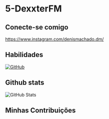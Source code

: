 # 5-DexxterFM

## Conecte-se comigo
https://www.instagram.com/denismachado.dm/

## Habilidades
[![GitHub](https://img.shields.io/badge/GitHbt-000?style=for-the-badge&logo=github&logoColor=white)](+https://github.com/DexxterFM)

## Github stats
![GitHub Stats](https://github-readme-stats.vercel.app/api?username=5-mfabio&theme=transparent&bg_color=000&border_color=30A3DC&show_icons=true&icon_color=30A3DC&title_color=E94D5F&text_color=FFF)

## Minhas Contribuições
